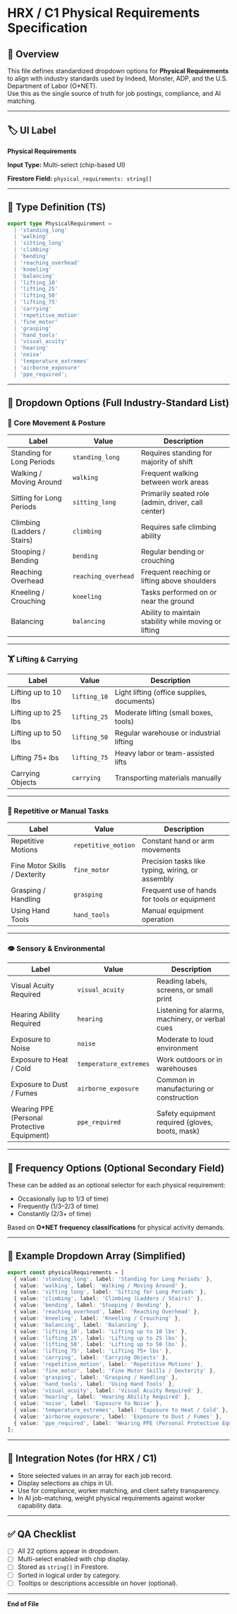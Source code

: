 # HRX / C1 Physical Requirements Specification

## 📘 Overview
This file defines standardized dropdown options for **Physical Requirements** to align with industry standards used by Indeed, Monster, ADP, and the U.S. Department of Labor (O*NET).  
Use this as the single source of truth for job postings, compliance, and AI matching.

---

## 🏷️ UI Label
**Physical Requirements**

**Input Type:** Multi-select (chip-based UI)

**Firestore Field:** `physical_requirements: string[]`

---

## 🧱 Type Definition (TS)
```typescript
export type PhysicalRequirement =
  | 'standing_long'
  | 'walking'
  | 'sitting_long'
  | 'climbing'
  | 'bending'
  | 'reaching_overhead'
  | 'kneeling'
  | 'balancing'
  | 'lifting_10'
  | 'lifting_25'
  | 'lifting_50'
  | 'lifting_75'
  | 'carrying'
  | 'repetitive_motion'
  | 'fine_motor'
  | 'grasping'
  | 'hand_tools'
  | 'visual_acuity'
  | 'hearing'
  | 'noise'
  | 'temperature_extremes'
  | 'airborne_exposure'
  | 'ppe_required';
```

---

## 🧩 Dropdown Options (Full Industry-Standard List)

### 🦵 Core Movement & Posture
| Label | Value | Description |
|--------|--------|--------------|
| Standing for Long Periods | `standing_long` | Requires standing for majority of shift |
| Walking / Moving Around | `walking` | Frequent walking between work areas |
| Sitting for Long Periods | `sitting_long` | Primarily seated role (admin, driver, call center) |
| Climbing (Ladders / Stairs) | `climbing` | Requires safe climbing ability |
| Stooping / Bending | `bending` | Regular bending or crouching |
| Reaching Overhead | `reaching_overhead` | Frequent reaching or lifting above shoulders |
| Kneeling / Crouching | `kneeling` | Tasks performed on or near the ground |
| Balancing | `balancing` | Ability to maintain stability while moving or lifting |

---

### 🏋️ Lifting & Carrying
| Label | Value | Description |
|--------|--------|--------------|
| Lifting up to 10 lbs | `lifting_10` | Light lifting (office supplies, documents) |
| Lifting up to 25 lbs | `lifting_25` | Moderate lifting (small boxes, tools) |
| Lifting up to 50 lbs | `lifting_50` | Regular warehouse or industrial lifting |
| Lifting 75+ lbs | `lifting_75` | Heavy labor or team-assisted lifts |
| Carrying Objects | `carrying` | Transporting materials manually |

---

### 🔁 Repetitive or Manual Tasks
| Label | Value | Description |
|--------|--------|--------------|
| Repetitive Motions | `repetitive_motion` | Constant hand or arm movements |
| Fine Motor Skills / Dexterity | `fine_motor` | Precision tasks like typing, wiring, or assembly |
| Grasping / Handling | `grasping` | Frequent use of hands for tools or equipment |
| Using Hand Tools | `hand_tools` | Manual equipment operation |

---

### 👁️ Sensory & Environmental
| Label | Value | Description |
|--------|--------|--------------|
| Visual Acuity Required | `visual_acuity` | Reading labels, screens, or small print |
| Hearing Ability Required | `hearing` | Listening for alarms, machinery, or verbal cues |
| Exposure to Noise | `noise` | Moderate to loud environment |
| Exposure to Heat / Cold | `temperature_extremes` | Work outdoors or in warehouses |
| Exposure to Dust / Fumes | `airborne_exposure` | Common in manufacturing or construction |
| Wearing PPE (Personal Protective Equipment) | `ppe_required` | Safety equipment required (gloves, boots, mask) |

---

## 🧮 Frequency Options (Optional Secondary Field)
These can be added as an optional selector for each physical requirement:

- Occasionally (up to 1/3 of time)
- Frequently (1/3–2/3 of time)
- Constantly (2/3+ of time)

Based on **O*NET frequency classifications** for physical activity demands.

---

## 🎨 Example Dropdown Array (Simplified)
```typescript
export const physicalRequirements = [
  { value: 'standing_long', label: 'Standing for Long Periods' },
  { value: 'walking', label: 'Walking / Moving Around' },
  { value: 'sitting_long', label: 'Sitting for Long Periods' },
  { value: 'climbing', label: 'Climbing (Ladders / Stairs)' },
  { value: 'bending', label: 'Stooping / Bending' },
  { value: 'reaching_overhead', label: 'Reaching Overhead' },
  { value: 'kneeling', label: 'Kneeling / Crouching' },
  { value: 'balancing', label: 'Balancing' },
  { value: 'lifting_10', label: 'Lifting up to 10 lbs' },
  { value: 'lifting_25', label: 'Lifting up to 25 lbs' },
  { value: 'lifting_50', label: 'Lifting up to 50 lbs' },
  { value: 'lifting_75', label: 'Lifting 75+ lbs' },
  { value: 'carrying', label: 'Carrying Objects' },
  { value: 'repetitive_motion', label: 'Repetitive Motions' },
  { value: 'fine_motor', label: 'Fine Motor Skills / Dexterity' },
  { value: 'grasping', label: 'Grasping / Handling' },
  { value: 'hand_tools', label: 'Using Hand Tools' },
  { value: 'visual_acuity', label: 'Visual Acuity Required' },
  { value: 'hearing', label: 'Hearing Ability Required' },
  { value: 'noise', label: 'Exposure to Noise' },
  { value: 'temperature_extremes', label: 'Exposure to Heat / Cold' },
  { value: 'airborne_exposure', label: 'Exposure to Dust / Fumes' },
  { value: 'ppe_required', label: 'Wearing PPE (Personal Protective Equipment)' },
];
```

---

## 🧠 Integration Notes (for HRX / C1)
- Store selected values in an array for each job record.
- Display selections as chips in UI.
- Use for compliance, worker matching, and client safety transparency.
- In AI job-matching, weight physical requirements against worker capability data.

---

## ✅ QA Checklist
- [ ] All 22 options appear in dropdown.  
- [ ] Multi-select enabled with chip display.  
- [ ] Stored as `string[]` in Firestore.  
- [ ] Sorted in logical order by category.  
- [ ] Tooltips or descriptions accessible on hover (optional).  

---

**End of File**
